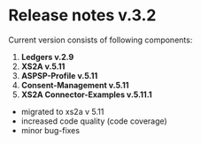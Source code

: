 # Release notes v.3.2

Current version consists of following components:
1. **Ledgers v.2.9**
2. **XS2A v.5.11**
3. **ASPSP-Profile v.5.11**
4. **Consent-Management v.5.11**
5. **XS2A Connector-Examples v.5.11.1**

- migrated to xs2a v 5.11
- increased code quality (code coverage)
- minor bug-fixes
